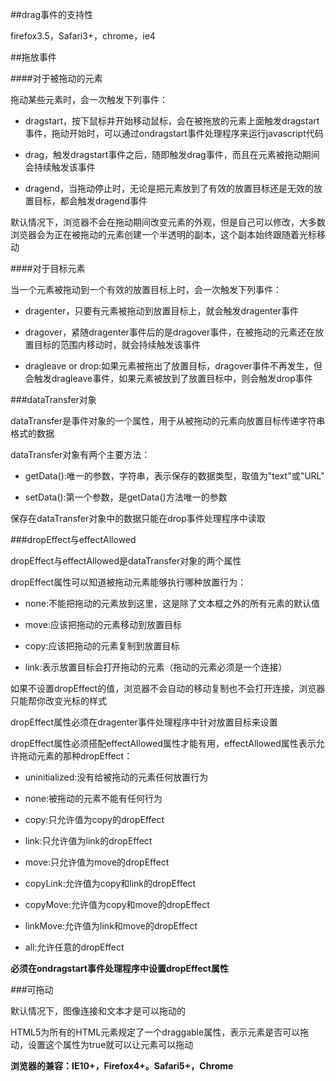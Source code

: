 ##drag事件的支持性

firefox3.5，Safari3+，chrome，ie4

##拖放事件

####对于被拖动的元素

拖动某些元素时，会一次触发下列事件：

+ dragstart，按下鼠标并开始移动鼠标，会在被拖放的元素上面触发dragstart事件，拖动开始时，可以通过ondragstart事件处理程序来运行javascript代码

+ drag，触发dragstart事件之后，随即触发drag事件，而且在元素被拖动期间会持续触发该事件

+ dragend，当拖动停止时，无论是把元素放到了有效的放置目标还是无效的放置目标，都会触发dragend事件

默认情况下，浏览器不会在拖动期间改变元素的外观，但是自己可以修改，大多数浏览器会为正在被拖动的元素创建一个半透明的副本，这个副本始终跟随着光标移动

####对于目标元素

当一个元素被拖动到一个有效的放置目标上时，会一次触发下列事件：

+ dragenter，只要有元素被拖动到放置目标上，就会触发dragenter事件

+ dragover，紧随dragenter事件后的是dragover事件，在被拖动的元素还在放置目标的范围内移动时，就会持续触发该事件

+ dragleave or drop:如果元素被拖出了放置目标，dragover事件不再发生，但会触发dragleave事件，如果元素被放到了放置目标中，则会触发drop事件

###dataTransfer对象

dataTransfer是事件对象的一个属性，用于从被拖动的元素向放置目标传递字符串格式的数据

dataTransfer对象有两个主要方法：

+ getData():唯一的参数，字符串，表示保存的数据类型，取值为"text"或"URL"

+ setData():第一个参数，是getData()方法唯一的参数

保存在dataTransfer对象中的数据只能在drop事件处理程序中读取

###dropEffect与effectAllowed

dropEffect与effectAllowed是dataTransfer对象的两个属性

dropEffect属性可以知道被拖动元素能够执行哪种放置行为：

+ none:不能把拖动的元素放到这里，这是除了文本框之外的所有元素的默认值

+ move:应该把拖动的元素移动到放置目标

+ copy:应该把拖动的元素复制到放置目标

+ link:表示放置目标会打开拖动的元素（拖动的元素必须是一个连接）

如果不设置dropEffect的值，浏览器不会自动的移动复制也不会打开连接，浏览器只能帮你改变光标的样式

dropEffect属性必须在dragenter事件处理程序中针对放置目标来设置

dropEffect属性必须搭配effectAllowed属性才能有用，effectAllowed属性表示允许拖动元素的那种dropEffect：

+ uninitialized:没有给被拖动的元素任何放置行为

+ none:被拖动的元素不能有任何行为

+ copy:只允许值为copy的dropEffect

+ link:只允许值为link的dropEffect

+ move:只允许值为move的dropEffect

+ copyLink:允许值为copy和link的dropEffect

+ copyMove:允许值为copy和move的dropEffect

+ linkMove:允许值为link和move的dropEffect

+ all:允许任意的dropEffect

**必须在ondragstart事件处理程序中设置dropEffect属性**

###可拖动

默认情况下，图像连接和文本才是可以拖动的

HTML5为所有的HTML元素规定了一个draggable属性，表示元素是否可以拖动，设置这个属性为true就可以让元素可以拖动

**浏览器的兼容：IE10+，Firefox4+。Safari5+，Chrome**